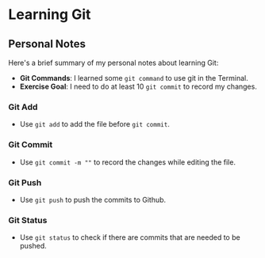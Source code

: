 # Learning Git

## Personal Notes 

Here's a brief summary of my personal notes about learning Git:
- **Git Commands**: I learned some `git command` to use git in the Terminal.
- **Exercise Goal**: I need to do at least 10 `git commit` to record my changes.

### Git Add
- Use `git add` to add the file before `git commit`.

### Git Commit
- Use `git commit -m ""` to record the changes while editing the file.

### Git Push
- Use `git push` to push the commits to Github.

### Git Status
- Use `git status` to check if there are commits that are needed to be pushed.
